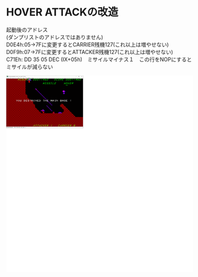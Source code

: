 # HOVER ATTACKの改造

起動後のアドレス  
(ダンプリストのアドレスではありません)  
D0E4h:05→7Fに変更するとCARRIER残機127(これ以上は増やせない)  
D0F9h:07→7Fに変更するとATTACKER残機127(これ以上は増やせない)  
C71Eh: DD 35 05   DEC (IX+05h)　ミサイルマイナス１　この行をNOPにするとミサイルが減らない 

![CLEAR](https://github.com/mkomakonkon/MZ-2000/blob/master/IO/198511_HOVER_ATTACK/CLEAR.png)
